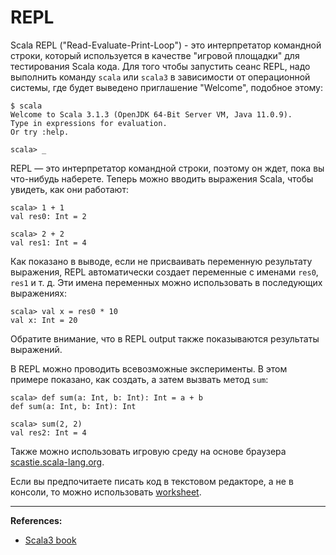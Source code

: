 # REPL

Scala REPL ("Read-Evaluate-Print-Loop") - это интерпретатор командной строки, 
который используется в качестве "игровой площадки" для тестирования Scala кода. 
Для того чтобы запустить сеанс REPL, надо выполнить команду `scala` или `scala3` 
в зависимости от операционной системы, 
где будет выведено приглашение "Welcome", подобное этому:

```
$ scala
Welcome to Scala 3.1.3 (OpenJDK 64-Bit Server VM, Java 11.0.9).
Type in expressions for evaluation.
Or try :help.

scala> _
```

REPL — это интерпретатор командной строки, поэтому он ждет, пока вы что-нибудь наберете. 
Теперь можно вводить выражения Scala, чтобы увидеть, как они работают:

```
scala> 1 + 1
val res0: Int = 2

scala> 2 + 2
val res1: Int = 4
```

Как показано в выводе, если не присваивать переменную результату выражения, 
REPL автоматически создает переменные с именами `res0`, `res1` и т. д. 
Эти имена переменных можно использовать в последующих выражениях:

```
scala> val x = res0 * 10
val x: Int = 20
```

Обратите внимание, что в REPL output также показываются результаты выражений.

В REPL можно проводить всевозможные эксперименты. В этом примере показано, как создать, а затем вызвать метод `sum`:

```
scala> def sum(a: Int, b: Int): Int = a + b
def sum(a: Int, b: Int): Int

scala> sum(2, 2)
val res2: Int = 4
```

Также можно использовать игровую среду на основе браузера [scastie.scala-lang.org](https://scastie.scala-lang.org/).

Если вы предпочитаете писать код в текстовом редакторе, а не в консоли, 
то можно использовать [worksheet](tools/tools-worksheets).


---

**References:**
- [Scala3 book](https://docs.scala-lang.org/scala3/book/taste-repl.html)
